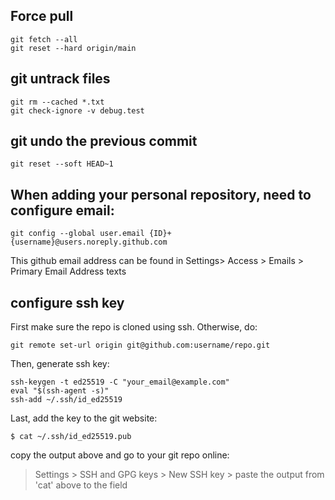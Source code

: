 ## Force pull
```
git fetch --all
git reset --hard origin/main
```
## git untrack files
```
git rm --cached *.txt
git check-ignore -v debug.test
```
## git undo the previous commit
```
git reset --soft HEAD~1
```
## When adding your personal repository, need to configure email:
```
git config --global user.email {ID}+{username}@users.noreply.github.com
```
This github email address can be found in Settings> Access > Emails > Primary Email Address texts

## configure ssh key
First make sure the repo is cloned using ssh. Otherwise, do: 
```
git remote set-url origin git@github.com:username/repo.git
```
Then, generate ssh key:

```
ssh-keygen -t ed25519 -C "your_email@example.com"
eval "$(ssh-agent -s)"
ssh-add ~/.ssh/id_ed25519
```

Last, add the key to the git website:

```
$ cat ~/.ssh/id_ed25519.pub
```

copy the output above and go to your git repo online:
> Settings > SSH and GPG keys > New SSH key > paste the output from 'cat' above to the field


